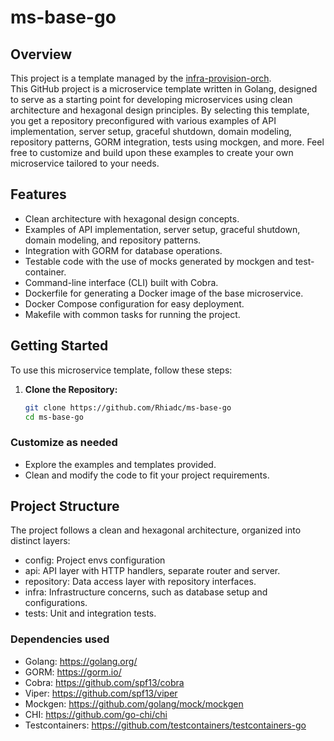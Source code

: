 # ms-base-go

## Overview
This project is a template managed by the [infra-provision-orch](https://github.com/Rhiadc/infra-provision-orch). <br>
This GitHub project is a microservice template written in Golang, designed to serve as a starting point for developing microservices using clean architecture and hexagonal design principles. By selecting this template, you get a repository preconfigured with various examples of API implementation, server setup, graceful shutdown, domain modeling, repository patterns, GORM integration, tests using mockgen, and more. Feel free to customize and build upon these examples to create your own microservice tailored to your needs.

## Features

- Clean architecture with hexagonal design concepts.
- Examples of API implementation, server setup, graceful shutdown, domain modeling, and repository patterns.
- Integration with GORM for database operations.
- Testable code with the use of mocks generated by mockgen and test-container.
- Command-line interface (CLI) built with Cobra.
- Dockerfile for generating a Docker image of the base microservice.
- Docker Compose configuration for easy deployment.
- Makefile with common tasks for running the project.

## Getting Started

To use this microservice template, follow these steps:

1. **Clone the Repository:**
   ```bash
   git clone https://github.com/Rhiadc/ms-base-go
   cd ms-base-go
   ```

### Customize as needed

- Explore the examples and templates provided.
- Clean and modify the code to fit your project requirements.


## Project Structure
The project follows a clean and hexagonal architecture, organized into distinct layers:

- config: Project envs configuration
- api: API layer with HTTP handlers, separate router and server.
- repository: Data access layer with repository interfaces.
- infra: Infrastructure concerns, such as database setup and configurations.
- tests: Unit and integration tests.

### Dependencies used
- Golang: https://golang.org/
- GORM: https://gorm.io/
- Cobra: https://github.com/spf13/cobra
- Viper: https://github.com/spf13/viper
- Mockgen: https://github.com/golang/mock/mockgen
- CHI: https://github.com/go-chi/chi
- Testcontainers: https://github.com/testcontainers/testcontainers-go
